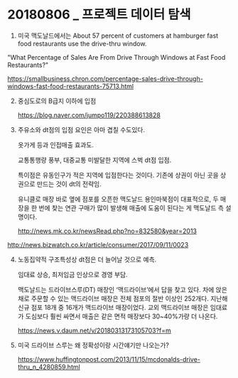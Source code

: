 # 20180806 _ 프로젝트 데이터 탐색 

1. 미국 맥도날드에서는 About 57 percent of customers at hamburger fast food restaurants use the drive-thru window. 

"What Percentage of Sales Are From Drive Through Windows at Fast Food Restaurants?"

https://smallbusiness.chron.com/percentage-sales-drive-through-windows-fast-food-restaurants-75713.html

2. 중심도로의 B급지 이하에 입점

   https://blog.naver.com/jumpo119/220388613828

3. 주유소와 dt점의 입점 요인은 아마 겹칠 수도있다. 

   옷가게 등과 인접매출 효과도. 

   교통통행량 풍부, 대중교통 미발달한 지역에 스벅 dt점 입점.

   

    특이점은 유동인구가 적은 지역에 입점한다는 것이다. 기존에 상권이 아닌 곳을 상권으로 만드는 것이 dt의 전략임. 

   유니클로 매장 바로 옆에 점포를 오픈한 맥도날드 용인마북점이 대표적으로, 두 매장을 한 번에 찾는 연관 구매가 많이 발생해 매출에 도움이 된다는 게 맥도날드 측 설명이다. 

   http://news.mk.co.kr/newsRead.php?no=832580&year=2013

http://news.bizwatch.co.kr/article/consumer/2017/09/11/0023



4. 노동집약적 구조특성상 dt점은 더 늘어날 것으로 예측. 

   임대료 상승, 최저임금 인상으로 경영 부담. 

   맥도날드는 드라이브스루(DT) 매장인 ‘맥드라이브’에서 답을 찾고 있다. 차에 앉은 채로 주문할 수 있는 맥드라이브 매장은 전체 점포의 절반 이상인 252개다. 지난해 신규 점포 18개 중 16개가 맥드라이브 매장이었다. 교외 맥드라이브 매장은 임대료가 도심보다 훨씬 싸면서 매출은 같은 면적 매장보다 30~40%가량 더 나온다. 

   https://news.v.daum.net/v/20180313173105703?f=m

   

5. 미국 드라이브 스루는 왜 정확성이랑 시간얘기만 나오는가? 

   https://www.huffingtonpost.com/2013/11/15/mcdonalds-drive-thru_n_4280859.html

 